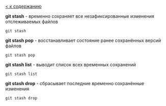 [< к содержанию](readme.md)

**git stash** - временно сохраняет все незафиксированные изменения отслеживаемых файлов

```bash=
git stash
```

**git stash pop** - восстанавливает состояние ранее сохранённых версий файлов

```bash=
git stash pop
```

**git stash list** - выводит список всех временных сохранений

```bash=
git stash list
```

**git stash drop** - сбрасывает последние временно сохранённыe изменения

```bash=
git stash drop 
```